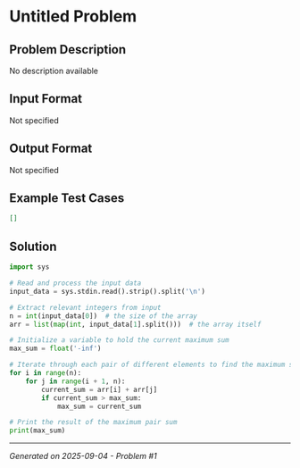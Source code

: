 # Untitled Problem

## Problem Description
No description available

## Input Format
Not specified

## Output Format
Not specified

## Example Test Cases
```json
[]
```

## Solution
```python
import sys

# Read and process the input data
input_data = sys.stdin.read().strip().split('\n')

# Extract relevant integers from input
n = int(input_data[0])  # the size of the array
arr = list(map(int, input_data[1].split()))  # the array itself

# Initialize a variable to hold the current maximum sum
max_sum = float('-inf')

# Iterate through each pair of different elements to find the maximum sum
for i in range(n):
    for j in range(i + 1, n):
        current_sum = arr[i] + arr[j]
        if current_sum > max_sum:
            max_sum = current_sum

# Print the result of the maximum pair sum
print(max_sum)
```

---
*Generated on 2025-09-04 - Problem #1*